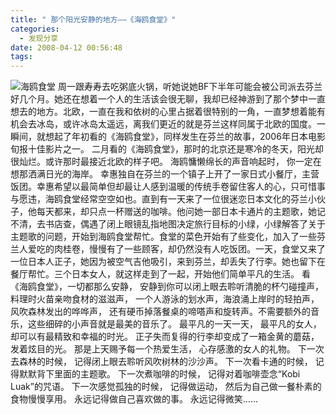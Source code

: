 ```yaml
---
title: " 那个阳光安静的地方——《海鸥食堂》"
categories:
  - 发现分享
date: 2008-04-12 00:56:48
tags:
---
```


![海鸥食堂](../../../images/2008/04/hai1.jpg) 周一跟寿寿去吃粥底火锅，听她说她BF下半年可能会被公司派去芬兰好几个月。她还在想着一个人的生活该会很无聊，我却已经神游到了那个梦中一直想去的地方。北欧，一直在我和依树的心里占据着很特别的一角，一直梦想着能有机会去冰岛，或许冰岛太遥远，离我们更近的就是芬兰这样同属于北欧的国度。一瞬间，就想起了年初看的《海鸥食堂》，同样发生在芬兰的故事，2006年日本电影旬报十佳影片之一。 二月看的《海鸥食堂》，那时的北京还是寒冷的冬天，阳光却很灿烂。或许那时最接近北欧的样子吧。 海鸥慵懒绵长的声音响起时， 你一定在想那洒满日光的海岸。 幸惠独自在芬兰的一个镇子上开了一家日式小餐厅，主营饭团。幸惠希望以最简单但却最让人感到温暖的传统手卷留住客人的心，只可惜事与愿违，海鸥食堂经常空空如也。直到有一天来了一位很迷恋日本文化的芬兰小伙子，他每天都来，却只点一杯赠送的咖啡。他问她一部日本卡通片的主题歌，她记不清，去书店查，偶遇了闭上眼镜乱指地图决定旅行目标的小绿，小绿解答了关于主题歌的问题，开始到海鸥食堂帮忙。食堂的菜色开始有了些变化，加入了一些芬兰人爱吃的肉桂卷，慢慢有了一些顾客，却仍然没有人吃饭团。一天，食堂又来了一位日本人正子，她因为被空气吉他吸引，来到芬兰，却丢失了行李。她也留下在餐厅帮忙。三个日本女人，就这样走到了一起，开始他们简单平凡的生活。 看《海鸥食堂》，一切都那么安静， 安静到你可以闭上眼去聆听清脆的杯勺碰撞声， 料理时火苗亲吻食材的滋滋声， 一个人游泳的划水声，海浪涌上岸时的轻拍声， 风吹森林发出的哗哗声， 还有硬币掉落餐桌的啼嗒声和旋转声。不需要额外的音乐，这些细碎的小声音就是最美的音乐了。 最平凡的一天一天， 最平凡的女人， 却可以有最精致和幸福的时光。 正子失而复得的行李却变成了一箱金黄的蘑菇， 发着炫目的光。 那是上天赐予每一个热爱生活， 心存感激的女人的礼物。 下一次去森林的时候， 记得闭上眼去聆听风吹树林的沙沙声。 下一次看卡通的时候， 记得默默背下里面的主题歌。 下一次煮咖啡的时候， 记得对着咖啡壶念“Kobi Luak”的咒语。 下一次感觉孤独的时候， 记得做运动， 然后为自己做一餐朴素的食物慢慢享用。 永远记得做自己喜欢做的事。 永远记得微笑……